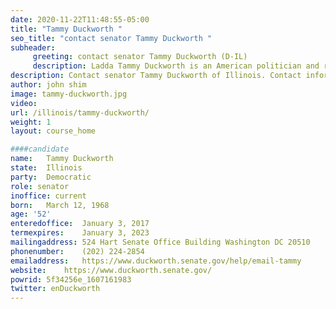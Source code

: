 ```yaml
---
date: 2020-11-22T11:48:55-05:00
title: "Tammy Duckworth "
seo_title: "contact senator Tammy Duckworth "
subheader:
     greeting: contact senator Tammy Duckworth (D-IL) 
     description: Ladda Tammy Duckworth is an American politician and retired Army National Guard lieutenant colonel serving as the junior United States Senator from Illinois since 2017. A member of the Democratic Party, she represented Illinois's 8th district in the United States House of Representatives from 2013 to 2017.
description: Contact senator Tammy Duckworth of Illinois. Contact information for Tammy Duckworth includes email address, phone number, and mailing address.
author: john shim
image: tammy-duckworth.jpg
video:
url: /illinois/tammy-duckworth/
weight: 1
layout: course_home

####candidate
name:	Tammy Duckworth
state:	Illinois
party:	Democratic
role: senator
inoffice: current
born:	March 12, 1968
age: '52'
enteredoffice:	January 3, 2017
termexpires:	January 3, 2023
mailingaddress:	524 Hart Senate Office Building Washington DC 20510
phonenumber:	(202) 224-2854
emailaddress:	https://www.duckworth.senate.gov/help/email-tammy
website:	https://www.duckworth.senate.gov/
powrid: 5f34256e_1607161983
twitter: enDuckworth
---
```




